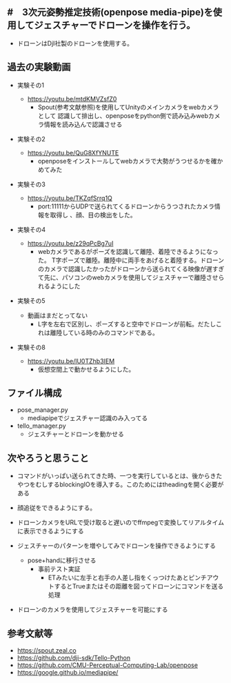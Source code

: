 #　3次元姿勢推定技術(openpose media-pipe)を使用してジェスチャーでドローンを操作を行う。
---
- ドローンはDjI社製のドローンを使用する。

## 過去の実験動画
- 実験その1
    - https://youtu.be/mtdKMVZsfZ0
      - Spout(参考文献参照)を使用してUnityのメインカメラをwebカメラとして
    認識して排出し、openposeをpython側で読み込みwebカメラ情報を読み込んで認識させる
- 実験その2
    - https://youtu.be/QuG8XfYNUTE
      - openposeをインストールしてwebカメラで大勢がうつせるかを確かめてみた
- 実験その3
    - https://youtu.be/TKZqfSrrq1Q
        - port:11111からUDPで送られてくるドローンからうつされたカメラ情報を取得し
  、顔、目の検出をした。
      
- 実験その4
    - https://youtu.be/z29qPcBg7uI
      - webカメラであるがポーズを認識して離陸、着陸できるようになった。
  T字ポーズで離陸。離陸中に両手をあげると着陸する。ドローンのカメラで認識したかったがドローンから送られてくる映像が遅すぎて先に、パソコンのwebカメラを使用してジェスチャーで離陸させられるようにした
- 実験その5
  - 動画はまだとってない
    - L字を左右で区別し、ポーズすると空中でドローンが前転。だたしこれは離陸している時のみのコマンドである。
- 実験その8
  - https://youtu.be/lU0TZhb3IEM
    - 仮想空間上で動かせるようにした。
## ファイル構成
- pose_manager.py
  - mediapipeでジェスチャー認識のみ入ってる
- tello_manager.py
  - ジェスチャーとドローンを動かせる


## 次やろうと思うこと
- コマンドがいっぱい送られてきた時、一つを実行しているとは、後からきたやつをむしするblockingIOを導入する。このためにはtheadingを開く必要がある

- 顔追従をできるようにする。
- ドローンカメラをURLで受け取ると遅いのでffmpegで変換してリアルタイムに表示できるようにする
- ジェスチャーのパターンを増やしてみでドローンを操作できるようにする
  - pose+handに移行させる
    - 事前テスト実証
      - ETみたいに左手と右手の人差し指をくっつけたあとピンチアウトするとTrueまたはその距離を図ってドローンにコマンドを送る処理

- ドローンのカメラを使用してジェスチャーを可能にする


## 参考文献等
- https://spout.zeal.co
- https://github.com/dji-sdk/Tello-Python
- https://github.com/CMU-Perceptual-Computing-Lab/openpose
- https://google.github.io/mediapipe/



